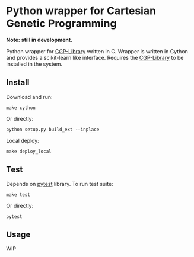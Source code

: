 # Python wrapper for Cartesian Genetic Programming

**Note: still in development.**

Python wrapper for [CGP-Library](https://github.com/AndrewJamesTurner/CGP-Library) written in C. Wrapper is written in Cython and provides a scikit-learn like interface. Requires the [CGP-Library](https://github.com/AndrewJamesTurner/CGP-Library) to be installed in the system. 

## Install

Download and run:

```
make cython
```

Or directly:

```
python setup.py build_ext --inplace
```

Local deploy:
```
make deploy_local
```

## Test

Depends on [pytest](https://docs.pytest.org/en/latest/) library. To run test suite:
```
make test
```

Or directly:
```
pytest
```
## Usage
WIP
